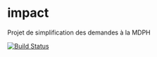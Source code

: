 impact
======

Projet de simplification des demandes à la MDPH


[![Build Status](https://secure.travis-ci.org/sgmap/impact.svg)](http://travis-ci.org/sgmap/impact)
